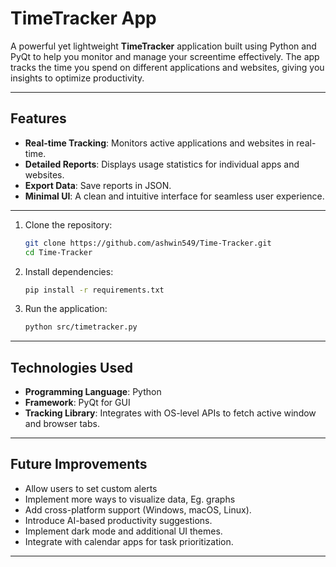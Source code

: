 # TimeTracker App

A powerful yet lightweight **TimeTracker** application built using Python and PyQt to help you monitor and manage your screentime effectively. The app tracks the time you spend on different applications and websites, giving you insights to optimize productivity.


---

## Features

- **Real-time Tracking**: Monitors active applications and websites in real-time.
- **Detailed Reports**: Displays usage statistics for individual apps and websites.
- **Export Data**: Save reports in JSON.
- **Minimal UI**: A clean and intuitive interface for seamless user experience.

---

1. Clone the repository:
    ```bash
    git clone https://github.com/ashwin549/Time-Tracker.git
    cd Time-Tracker
    ```

2. Install dependencies:
    ```bash
    pip install -r requirements.txt
    ```

3. Run the application:
    ```bash
    python src/timetracker.py
    ```

---

## Technologies Used

- **Programming Language**: Python
- **Framework**: PyQt for GUI
- **Tracking Library**: Integrates with OS-level APIs to fetch active window and browser tabs.

---

## Future Improvements

- Allow users to set custom alerts
- Implement more ways to visualize data, Eg. graphs
- Add cross-platform support (Windows, macOS, Linux).
- Introduce AI-based productivity suggestions.
- Implement dark mode and additional UI themes.
- Integrate with calendar apps for task prioritization.

---
